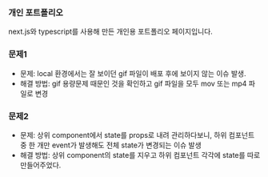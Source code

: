 ### 개인 포트폴리오

next.js와 typescript를 사용해 만든 개인용 포트폴리오 페이지입니다.



### 문제1
- 문제: local 환경에서는 잘 보이던 gif 파일이 배포 후에 보이지 않는 이슈 발생.
- 해결 방법: gif 용량문제 때문인 것을 확인하고 gif 파일을 모두 mov 또는 mp4 파일로 변경

### 문제2
- 문제: 상위 component에서 state를 props로 내려 관리하다보니, 하위 컴포넌트 중 한 개만 event가 발생해도 전체 state가 변경되는 이슈 발생
- 해결 방법: 상위 component의 state를 지우고 하위 컴포넌트 각각에 state를 따로 만들어주었다.
